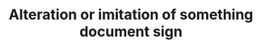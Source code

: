 ---
title: Alteration or imitation of something document sign
longTitle: 'Alteration or imitation of something (document, signature, stamp, currency, substance, etc.) with the intent to deceive.'
tags:
- gccommon
scopeNote:
- "[[Forgery]]"
---